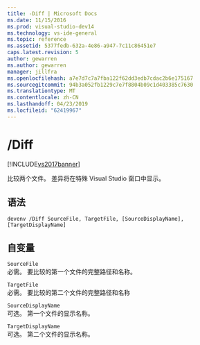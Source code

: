 ```yaml
---
title: -Diff | Microsoft Docs
ms.date: 11/15/2016
ms.prod: visual-studio-dev14
ms.technology: vs-ide-general
ms.topic: reference
ms.assetid: 5377fedb-632a-4e86-a947-7c11c86451e7
caps.latest.revision: 5
author: gewarren
ms.author: gewarren
manager: jillfra
ms.openlocfilehash: a7e7d7c7a7fba122f62dd3edb7cdac2b6e175167
ms.sourcegitcommit: 94b3a052fb1229c7e7f8804b09c1d403385c7630
ms.translationtype: MT
ms.contentlocale: zh-CN
ms.lasthandoff: 04/23/2019
ms.locfileid: "62419967"
---
```

# <a name="diff"></a>/Diff
[!INCLUDE[vs2017banner](../../includes/vs2017banner.md)]

比较两个文件。 差异将在特殊 Visual Studio 窗口中显示。  
  
## <a name="syntax"></a>语法  
  
```  
devenv /Diff SourceFile, TargetFile, [SourceDisplayName],[TargetDisplayName]  
```  
  
## <a name="arguments"></a>自变量  
 `SourceFile`  
 必需。 要比较的第一个文件的完整路径和名称。  
  
 `TargetFile`  
 必需。 要比较的第二个文件的完整路径和名称  
  
 `SourceDisplayName`  
 可选。 第一个文件的显示名称。  
  
 `TargetDisplayName`  
 可选。 第二个文件的显示名称。
